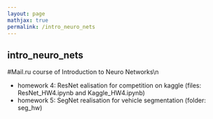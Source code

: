 ```yaml
---
layout: page
mathjax: true
permalink: /intro_neuro_nets
---
```


## intro_neuro_nets
#Mail.ru course of Introduction to Neuro Networks\n 
 - homework 4: ResNet ealisation for competition on kaggle (files: ResNet_HW4.ipynb and Kaggle_HW4.ipynb)
 - homework 5: SegNet realisation for vehicle segmentation (folder: seg_hw)
